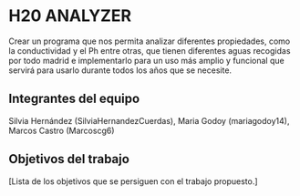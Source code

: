 # H20 ANALYZER
Crear un programa que nos permita analizar diferentes propiedades, como la conductividad y el Ph entre otras, que tienen diferentes aguas recogidas por todo madrid e implementarlo para un uso más amplio y funcional que servirá para usarlo durante todos los años que se necesite.

## Integrantes del equipo

Silvia Hernández (SilviaHernandezCuerdas), Maria Godoy (mariagodoy14), Marcos Castro (Marcoscg6)

## Objetivos del trabajo

[Lista de los objetivos que se persiguen con el trabajo propuesto.]
